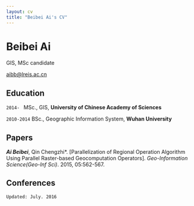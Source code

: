 ```yaml
---
layout: cv
title: "Beibei Ai's CV"
---
```

# Beibei Ai

GIS, MSc candidate

<div id="webaddress">
<i class="fa fa-envelope"></i> <a href="mailto:aibb@lreis.ac.cn">aibb@lreis.ac.cn</a>

</div>


## Education

`2014- ` MSc., GIS, **University of Chinese Academy of Sciences**

`2010-2014` BSc., Geographic Information System, **Wuhan University**

## Papers

***Ai Beibei***, Qin Chengzhi\*. [Parallelization of Regional Operation Algorithm Using Parallel Raster-based Geocomputation Operators]. *Geo-Information Science(Geo-Inf Sci)*. 2015, 05:562-567.

## Conferences



`Updated: July. 2016`

